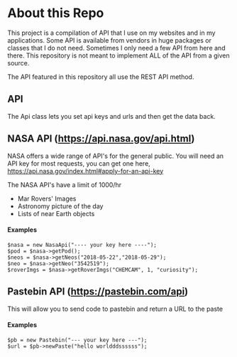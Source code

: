 # About this Repo
This project is a compilation of API that I use on my websites and in my applications. Some API is available from vendors in huge packages or classes that I do not need. Sometimes I only need a few API from here and there. This repository is not meant to implement ALL of the API from a given source.

The API featured in this repository all use the REST API method.

## API
The Api class lets you set api keys and urls and then get the data back.

## NASA API (https://api.nasa.gov/api.html)
NASA offers a wide range of API's for the general public. You will need an API key for most requests, you can get one here, https://api.nasa.gov/index.html#apply-for-an-api-key

The NASA API's have a limit of 1000/hr

* Mar Rovers' Images
* Astronomy picture of the day
* Lists of near Earth objects

#### Examples
```
$nasa = new NasaApi("---- your key here ----");
$pod = $nasa->getPod();
$neos = $nasa->getNeos("2018-05-22","2018-05-29");
$neo = $nasa->getNeo("3542519");
$roverImgs = $nasa->getRoverImgs("CHEMCAM", 1, "curiosity");
```

## Pastebin API (https://pastebin.com/api)
This will allow you to send code to pastebin and return a URL to the paste

#### Examples
```
$pb = new Pastebin("--- your key here ---");
$url = $pb->newPaste("hello worldddssssss");
```
